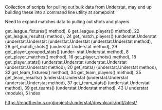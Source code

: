 Collection of scripts for pulling out bulk data from Understat, may end up building these into a command line utility at somepoint

Need to expand matches data to pulling out shots and players


get_league_fixtures()
method), 6 get_league_players()
method), 22 get_league_results()
method), 24 get_match_players()
(understat.Understat (understat.Understat (understat.Understat (understat.Understat
method), 26
get_match_shots() (understat.Understat method),
29
get_player_grouped_stats() (under- stat.Understat method), 8
get_player_matches()
method), 16 get_player_shots()
method), 18 get_player_stats()
(understat.Understat (understat.Understat (understat.Understat
method), 20
get_stats() (understat.Understat method), 32
get_team_fixtures()
method), 34 get_team_players()
method), 35 get_team_results()
(understat.Understat (understat.Understat (understat.Understat
method), 37
get_team_stats() (understat.Understat method),
39
get_teams() (understat.Understat method), 43
U
understat (module), 5
Index


https://readthedocs.org/projects/understat/downloads/pdf/latest/
